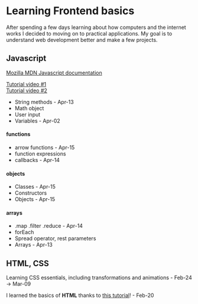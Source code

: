 # Learning Frontend basics

After spending a few days learning about how computers and the internet works
I decided to moving on to practical applications. My goal is to understand
web development better and make a few projects.

## Javascript
[Mozilla MDN Javascript documentation](https://developer.mozilla.org/en-US/docs/Web/JavaScript/Guide)

[Tutorial video #1](https://www.youtube.com/watch?v=EerdGm-ehJQ)  
[Tutorial video #2](https://www.youtube.com/watch?v=lfmg-EJ8gm4)

- String methods - Apr-13
- Math object
- User input
- Variables - Apr-02

#### functions

- arrow functions - Apr-15
- function expressions
- callbacks - Apr-14

#### objects

- Classes - Apr-15
- Constructors
- Objects - Apr-15

#### arrays

- .map .filter .reduce - Apr-14
- forEach
- Spread operator, rest parameters
- Arrays - Apr-13

## HTML, CSS
Learning CSS essentials, including transformations and animations - Feb-24 -> Mar-09

I learned the basics of **HTML** thanks to 
[this tutorial](https://youtu.be/HGTJBPNC-Gw?si=40-EgLgE5XYCWGhq)! - Feb-20